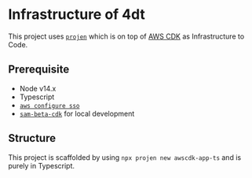 # Infrastructure of 4dt

This project uses [`projen`](https://github.com/projen/projen) which is on top of [AWS CDK](https://aws.amazon.com/cdk/) as Infrastructure to Code.

## Prerequisite

- Node v14.x
- Typescript
- [`aws configure sso`](https://docs.aws.amazon.com/cli/latest/userguide/cli-configure-sso.html)
- [`sam-beta-cdk`](https://docs.aws.amazon.com/serverless-application-model/latest/developerguide/serverless-cdk-getting-started.html) for local development

## Structure

This project is scaffolded by using `npx projen new awscdk-app-ts` and is purely in Typescript.
